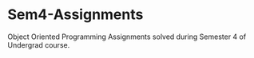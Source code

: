 # Sem4-Assignments

Object Oriented Programming Assignments solved during Semester 4 of Undergrad course.
